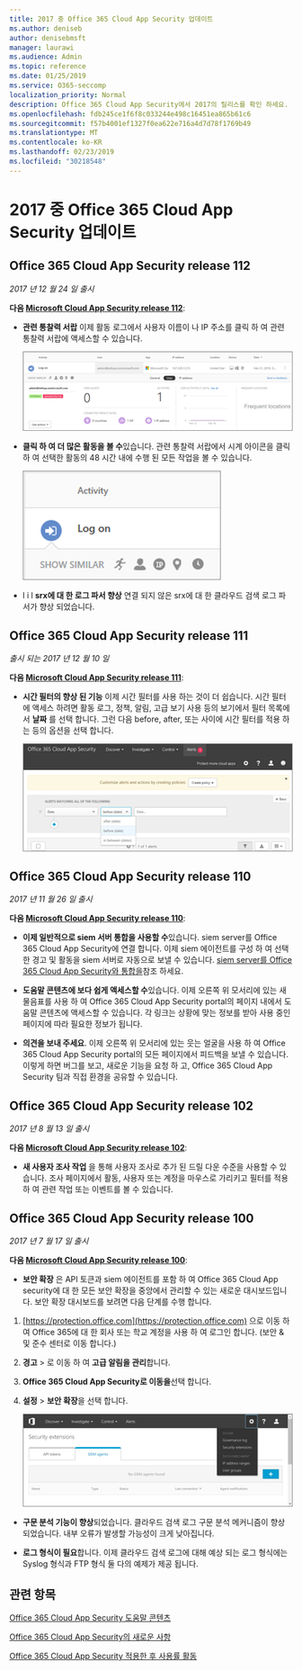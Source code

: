 ```yaml
---
title: 2017 중 Office 365 Cloud App Security 업데이트
ms.author: deniseb
author: denisebmsft
manager: laurawi
ms.audience: Admin
ms.topic: reference
ms.date: 01/25/2019
ms.service: O365-seccomp
localization_priority: Normal
description: Office 365 Cloud App Security에서 2017의 릴리스를 확인 하세요.
ms.openlocfilehash: fdb245ce1f6f8c033244e498c16451ea865b61c6
ms.sourcegitcommit: f57b4001ef1327f0ea622e716a4d7d78f1769b49
ms.translationtype: MT
ms.contentlocale: ko-KR
ms.lasthandoff: 02/23/2019
ms.locfileid: "30218548"
---
```

# <a name="office-365-cloud-app-security-updates-during-2017"></a>2017 중 Office 365 Cloud App Security 업데이트
    
## <a name="office-365-cloud-app-security-release-112"></a>Office 365 Cloud App Security release 112

*2017 년 12 월 24 일 출시* 
  
**다음 [Microsoft Cloud App Security release 112](https://docs.microsoft.com/cloud-app-security/release-notes#cloud-app-security-release-112)**: 
  
- **관련 통찰력 서랍** 이제 활동 로그에서 사용자 이름이 나 IP 주소를 클릭 하 여 관련 통찰력 서랍에 액세스할 수 있습니다. 
    
    ![사용자 이름 또는 IP 주소를 클릭 하 여 활동 로그에 관련 통찰력 서랍을 표시 합니다.](media/8e32b3fa-8c0c-4c5e-b248-fe7d7e1b516d.png)
  
- **클릭 하 여 더 많은 활동을 볼 수**있습니다. 관련 통찰력 서랍에서 시계 아이콘을 클릭 하 여 선택한 활동의 48 시간 내에 수행 된 모든 작업을 볼 수 있습니다. 
    
    ![관련 insights 서랍에서 시계 아이콘을 클릭 하 여 선택한 활동의 48 시간 내에 수행 된 활동을 볼 수 있습니다.](media/c6c96aa0-98e5-4205-8873-45f8d6fd0843.png)
  
- l i l **srx에 대 한 로그 파서 향상** 연결 되지 않은 srx에 대 한 클라우드 검색 로그 파서가 향상 되었습니다. 
    
## <a name="office-365-cloud-app-security-release-111"></a>Office 365 Cloud App Security release 111

*출시 되는 2017 년 12 월 10 일* 
  
**다음 [Microsoft Cloud App Security release 111](https://docs.microsoft.com/cloud-app-security/release-notes#cloud-app-security-release-111)**: 
  
- **시간 필터의 향상 된 기능** 이제 시간 필터를 사용 하는 것이 더 쉽습니다. 시간 필터에 액세스 하려면 활동 로그, 정책, 알림, 고급 보기 사용 등의 보기에서 필터 목록에서 **날짜** 를 선택 합니다. 그런 다음 before, after, 또는 사이에 시간 필터를 적용 하는 등의 옵션을 선택 합니다. 
    
    ![날짜 필터를 사용 하 여 before, after, or 사이의 정보를 볼 수 있습니다.](media/9dbb2a10-f68f-413b-8b4e-88911152cb92.png)
  
## <a name="office-365-cloud-app-security-release-110"></a>Office 365 Cloud App Security release 110

*2017 년 11 월 26 일 출시* 
  
**다음 [Microsoft Cloud App Security release 110](https://docs.microsoft.com/cloud-app-security/release-notes#cloud-app-security-release-110)**: 
  
- **이제 일반적으로 siem 서버 통합을 사용할 수**있습니다. siem server를 Office 365 Cloud App Security에 연결 합니다. 이제 siem 에이전트를 구성 하 여 선택한 경고 및 활동을 siem 서버로 자동으로 보낼 수 있습니다. [siem server를 Office 365 Cloud App Security와 통합을](integrate-your-siem-server-with-office-365-cas.md)참조 하세요.
    
- **도움말 콘텐츠에 보다 쉽게 액세스할 수**있습니다. 이제 오른쪽 위 모서리에 있는 새 물음표를 사용 하 여 Office 365 Cloud App Security portal의 페이지 내에서 도움말 콘텐츠에 액세스할 수 있습니다. 각 링크는 상황에 맞는 정보를 받아 사용 중인 페이지에 따라 필요한 정보가 됩니다. 
    
- **의견을 보내 주세요**. 이제 오른쪽 위 모서리에 있는 웃는 얼굴을 사용 하 여 Office 365 Cloud App Security portal의 모든 페이지에서 피드백을 보낼 수 있습니다. 이렇게 하면 버그를 보고, 새로운 기능을 요청 하 고, Office 365 Cloud App Security 팀과 직접 환경을 공유할 수 있습니다. 
    
## <a name="office-365-cloud-app-security-release-102"></a>Office 365 Cloud App Security release 102

*2017 년 8 월 13 일 출시* 
  
**다음 [Microsoft Cloud App Security release 102](https://docs.microsoft.com/cloud-app-security/release-notes#cloud-app-security-release-102)**: 
  
- **새 사용자 조사 작업** 을 통해 사용자 조사로 추가 된 드릴 다운 수준을 사용할 수 있습니다. 조사 페이지에서 활동, 사용자 또는 계정을 마우스로 가리키고 필터를 적용 하 여 관련 작업 또는 이벤트를 볼 수 있습니다. 
    
## <a name="office-365-cloud-app-security-release-100"></a>Office 365 Cloud App Security release 100

*2017 년 7 월 17 일 출시* 
  
**다음 [Microsoft Cloud App Security release 100](https://docs.microsoft.com/cloud-app-security/release-notes#cloud-app-security-release-100)**: 
  
- **보안 확장** 은 API 토큰과 siem 에이전트를 포함 하 여 Office 365 Cloud App security에 대 한 모든 보안 확장을 중앙에서 관리할 수 있는 새로운 대시보드입니다. 보안 확장 대시보드를 보려면 다음 단계를 수행 합니다. 
    
1. [https://protection.office.com](https://protection.office.com) 으로 이동 하 여 Office 365에 대 한 회사 또는 학교 계정을 사용 하 여 로그인 합니다. (보안 &amp; 및 준수 센터로 이동 합니다.) 
    
2. **경고** \> 로 이동 하 여 **고급 알림을 관리**합니다.
    
3. **Office 365 Cloud App Security로 이동을**선택 합니다.
  
4. **설정** \> **보안 확장**을 선택 합니다.
    
    ![ASM 포털에서 설정 \> 보안 확장을 선택 합니다.](media/f03d47a1-91ff-41b9-9baf-b514cffe41a8.png)
  
- **구문 분석 기능이 향상**되었습니다. 클라우드 검색 로그 구문 분석 메커니즘이 향상 되었습니다. 내부 오류가 발생할 가능성이 크게 낮아집니다. 
    
- **로그 형식이 필요**합니다. 이제 클라우드 검색 로그에 대해 예상 되는 로그 형식에는 Syslog 형식과 FTP 형식 둘 다의 예제가 제공 됩니다. 
    
## <a name="related-topics"></a>관련 항목

[Office 365 Cloud App Security 도움말 콘텐츠](office-365-cas-help.md)

[Office 365 Cloud App Security의 새로운 사항](new-in-office-365-cas.md)
  
[Office 365 Cloud App Security 적용한 후 사용률 활동](utilization-activities-for-ocas.md)

